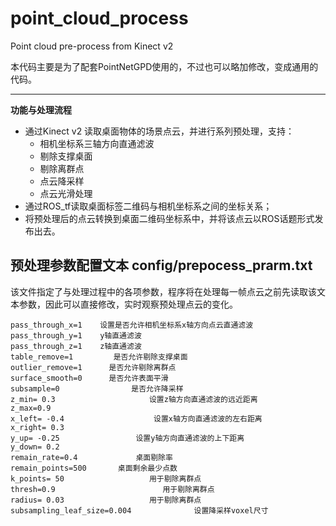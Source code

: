 # point_cloud_process
Point cloud pre-process from Kinect v2  

本代码主要是为了配套PointNetGPD使用的，不过也可以略加修改，变成通用的代码。  
***
**功能与处理流程**
- 通过Kinect v2 读取桌面物体的场景点云，并进行系列预处理，支持：
   - 相机坐标系三轴方向直通滤波
   - 剔除支撑桌面
   - 剔除离群点
   - 点云降采样
   - 点云光滑处理
- 通过ROS_tf读取桌面标签二维码与相机坐标系之间的坐标关系；
- 将预处理后的点云转换到桌面二维码坐标系中，并将该点云以ROS话题形式发布出去。

## 预处理参数配置文本  config/prepocess_prarm.txt   
该文件指定了与处理过程中的各项参数，程序将在处理每一帧点云之前先读取该文本参数，因此可以直接修改，实时观察预处理点云的变化。
```
pass_through_x=1    设置是否允许相机坐标系x轴方向点云直通滤波
pass_through_y=1    y轴直通滤波
pass_through_z=1    z轴直通滤波
table_remove=1         是否允许剔除支撑桌面
outlier_remove=1      是否允许剔除离群点   
surface_smooth=0      是否允许表面平滑
subsample=0                是否允许降采样
z_min= 0.3                     设置z轴方向直通滤波的远近距离
z_max=0.9                      
x_left= -0.4                    设置x轴方向直通滤波的左右距离
x_right= 0.3                  
y_up= -0.25                 设置y轴方向直通滤波的上下距离
y_down= 0.2             
remain_rate=0.4             桌面剔除率
remain_points=500       桌面剩余最少点数
k_points= 50                   用于剔除离群点
thresh=0.9                        用于剔除离群点
radius= 0.03                   用于剔除离群点
subsampling_leaf_size=0.004              设置降采样voxel尺寸
```